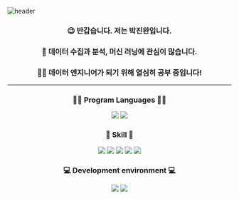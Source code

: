 ![header](https://capsule-render.vercel.app/api?type=waving&color=auto&height=300&section=header&text=Welcome%20to%20my%20github&fontSize=50&animation=blinking)
<div align="center">
 
 ### 😉 반갑습니다. 저는 박진완입니다.
 ### 🧐 데이터 수집과 분석, 머신 러닝에 관심이 많습니다.
 ### 👨‍💻 데이터 엔지니어가 되기 위해 열심히 공부 중입니다!
 
 ---
 
 ### 👨‍💻 Program Languages 👨‍💻
 <img src="https://img.shields.io/badge/Python-3766AB?style=flat-square&logo=Python&logoColor=white"/>
 <img src="https://img.shields.io/badge/HTML5-C9EDA1?style=flat-square&logo=HTML5&logoColor=#34F26"/>
 
 ### 🔨 Skill 🔧
 <img src="https://img.shields.io/badge/NumPy-013243?style=flat-square&logo=NumPy&logoColor=white"/></a>
 <img src="https://img.shields.io/badge/Pandas-150458?style=flat-square&logo=pandas&logoColor=white"/></a>
 <img src="https://img.shields.io/badge/Scikit Learn-F7931E?style=flat-square&logo=scikit-learn&logoColor=white"/></a>
 <img src="https://img.shields.io/badge/TensorFlow-FF6F00?style=flat-square&logo=TensorFlow&logoColor=white"/></a>
 <img src="https://img.shields.io/badge/Selenium-43B02A?style=flat-square&logo=Selenium&logoColor=white"/></a>
 
 ### 💻 Development environment 💻
 <img src="https://img.shields.io/badge/Visual Studio Code-007ACC?style=flat-square&logo=Visual Studio Code&logoColor=white"/></a>
 <img src="https://img.shields.io/badge/Jupyter Notebook-F37626?style=flat-square&logo=Jupyter&logoColor=white"/></a>
 
</div>
